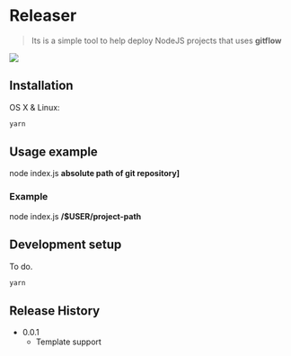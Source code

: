 # Releaser
> Its is a simple tool to help deploy NodeJS projects that uses **gitflow**

![](header.png)

## Installation

OS X & Linux:

```sh
yarn
```

## Usage example

node index.js **absolute path of git repository]**

### Example

node index.js **/$USER/project-path**

## Development setup

To do.

```sh
yarn
```

## Release History

* 0.0.1
  * Template support